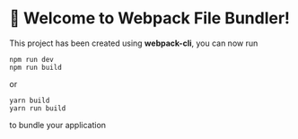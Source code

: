 # 🚀 Welcome to Webpack File Bundler!

This project has been created using **webpack-cli**, you can now run

```
npm run dev
npm run build
```

or

```
yarn build
yarn run build
```

to bundle your application
